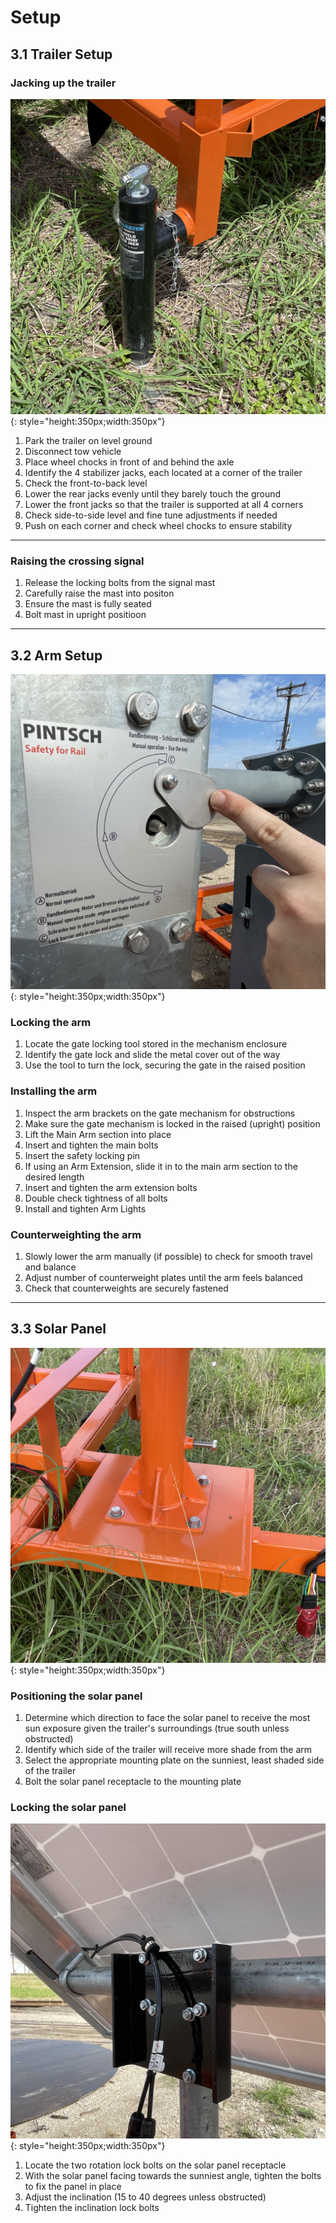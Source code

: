 # Setup
## 3.1 Trailer Setup

### Jacking up the trailer

![Trailer Jack](assets/crossing_jack.jpg){: style="height:350px;width:350px"}

1. Park the trailer on level ground
2. Disconnect tow vehicle
3. Place wheel chocks in front of and behind the axle
4. Identify the 4 stabilizer jacks, each located at a corner of the trailer
5. Check the front-to-back level
6. Lower the rear jacks evenly until they barely touch the ground
7. Lower the front jacks so that the trailer is supported at all 4 corners
8. Check side-to-side level and fine tune adjustments if needed
9. Push on each corner and check wheel chocks to ensure stability

---

### Raising the crossing signal

1. Release the locking bolts from the signal mast
2. Carefully raise the mast into positon
3. Ensure the mast is fully seated
4. Bolt mast in upright positioon

---

## 3.2 Arm Setup

![Crossing Arm Lock](assets/crossing_lock.jpg){: style="height:350px;width:350px"}

### Locking the arm
1. Locate the gate locking tool stored in the mechanism enclosure
2. Identify the gate lock and slide the metal cover out of the way
3. Use the tool to turn the lock, securing the gate in the raised position

### Installing the arm

1. Inspect the arm brackets on the gate mechanism for obstructions
2. Make sure the gate mechanism is locked in the raised (upright) position
3. Lift the Main Arm section into place
4. Insert and tighten the main bolts
5. Insert the safety locking pin
6. If using an Arm Extension, slide it in to the main arm section to the desired length
7. Insert and tighten the arm extension bolts
8. Double check tightness of all bolts
9. Install and tighten Arm Lights

### Counterweighting the arm

1. Slowly lower the arm manually (if possible) to check for smooth travel and balance
2. Adjust number of counterweight plates until the arm feels balanced
3. Check that counterweights are securely fastened

---

## 3.3 Solar Panel

![Solar Panel Receptacle](assets/crossing_solar_bracket.jpg){: style="height:350px;width:350px"}

### Positioning the solar panel

1. Determine which direction to face the solar panel to receive the most sun exposure given the trailer's surroundings (true south unless obstructed)
2. Identify which side of the trailer will receive more shade from the arm
3. Select the appropriate mounting plate on the sunniest, least shaded side of the trailer
4. Bolt the solar panel receptacle to the mounting plate

### Locking the solar panel

![Panel Inclination Lock Bolts](assets/crossing_solar_incline.jpg){: style="height:350px;width:350px"}

1. Locate the two rotation lock bolts on the solar panel receptacle
2. With the solar panel facing towards the sunniest angle, tighten the bolts to fix the panel in place
3. Adjust the inclination (15 to 40 degrees unless obstructed)
4. Tighten the inclination lock bolts
